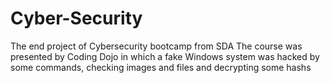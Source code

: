 # Cyber-Security
The end project of Cybersecurity bootcamp from SDA The course was presented by Coding Dojo in which a fake Windows system was hacked by some commands, checking images and files and decrypting some hashs
